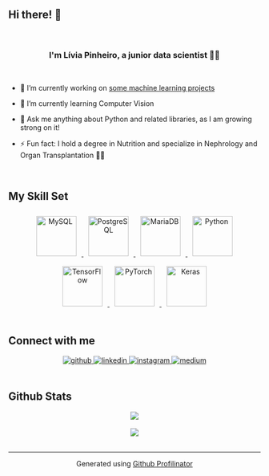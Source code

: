 ## Hi there! 👋
 
  <br/> 

### <div align="center">I'm Lívia Pinheiro, a junior data scientist 👩‍💻  </div>  
  <br/> 

- 🔭 I’m currently working on [some machine learning projects](https://github.com/liviatorresm/yandex-practicum-projects)
  
- 🌱 I’m currently learning Computer Vision  

- 💬 Ask me anything about Python and related libraries,  as I am growing strong on it!  

- ⚡ Fun fact: I hold a degree in Nutrition and specialize in Nephrology and Organ Transplantation 👩‍⚕️  

  

<br/>  
 
## My Skill Set

<div align="center">
  <a href="https://www.mysql.com/" target="_blank">
    <img style="margin: 10px" src="https://profilinator.rishav.dev/skills-assets/mysql-original-wordmark.svg" alt="MySQL" height="80" />
  </a> 
  <a href="https://www.postgresql.org/" target="_blank">
    <img style="margin: 10px" src="https://profilinator.rishav.dev/skills-assets/postgresql-original-wordmark.svg" alt="PostgreSQL" height="80" />
  </a>
  <a href="https://mariadb.org/" target="_blank">
    <img style="margin: 10px" src="https://profilinator.rishav.dev/skills-assets/mariadb.png" alt="MariaDB" height="80" />
  </a>
  <a href="https://www.python.org/" target="_blank">
    <img style="margin: 10px" src="https://profilinator.rishav.dev/skills-assets/python-original.svg" alt="Python" height="80" />
  </a>
  <a href="https://www.tensorflow.org/" target="_blank">
    <img style="margin: 10px" src="https://profilinator.rishav.dev/skills-assets/tensorflow-icon.svg" alt="TensorFlow" height="80" />
  </a>
  <a href="https://pytorch.org/" target="_blank">
    <img style="margin: 10px" src="https://profilinator.rishav.dev/skills-assets/pytorch-icon.svg" alt="PyTorch" height="80" />
  </a>
  <a href="https://keras.io/" target="_blank">
    <img style="margin: 10px" src="https://profilinator.rishav.dev/skills-assets/keras.png" alt="Keras" height="80" />
  </a>
</div>

 

<br/>  


## Connect with me  
<div align="center">
<a href="https://github.com/liviatorresm" target="_blank">
<img src=https://img.shields.io/badge/github-%2324292e.svg?&style=for-the-badge&logo=github&logoColor=white alt=github style="margin-bottom: 5px;" />
</a>
<a href="https://linkedin.com/in/livia-torres-pinheiro/" target="_blank">
<img src=https://img.shields.io/badge/linkedin-%231E77B5.svg?&style=for-the-badge&logo=linkedin&logoColor=white alt=linkedin style="margin-bottom: 5px;" />
</a>
<a href="https://instagram.com/livia.torresm" target="_blank">
<img src=https://img.shields.io/badge/instagram-%23000000.svg?&style=for-the-badge&logo=instagram&logoColor=white alt=instagram style="margin-bottom: 5px;" />
</a>
<a href="https://medium.com/@livia.torresm" target="_blank">
<img src=https://img.shields.io/badge/medium-%23292929.svg?&style=for-the-badge&logo=medium&logoColor=white alt=medium style="margin-bottom: 5px;" />
</a>  
</div>  
  

<br/>  


## Github Stats  
<div align="center"><img src="https://github-readme-stats.vercel.app/api/top-langs/?username=liviatorresm&hide_border=true&layout=compact" align="center" /></div>  

<br/>  

<div align="center">
<img src="https://komarev.com/ghpvc/?username=liviatorresm&&style=flat-square" align="center" />
</div>  
  
<br />

----
<div align="center">Generated using <a href="https://profilinator.rishav.dev/" target="_blank">Github Profilinator</a></div>
